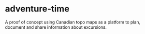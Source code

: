 # adventure-time
A proof of concept using Canadian topo maps as a platform to plan, document and share information about excursions.
